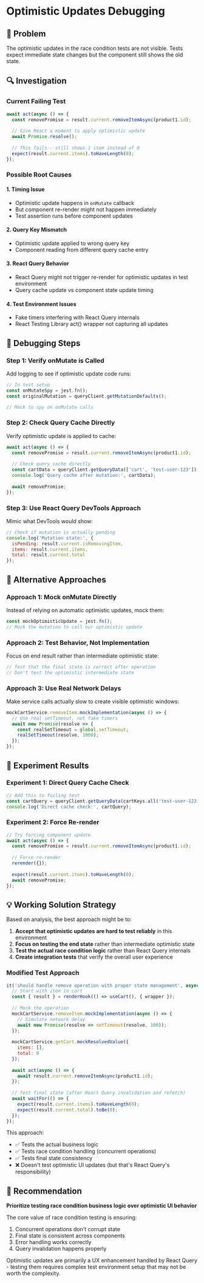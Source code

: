 # Optimistic Updates Debugging

## 🐛 Problem
The optimistic updates in the race condition tests are not visible. Tests expect immediate state changes but the component still shows the old state.

## 🔍 Investigation

### Current Failing Test
```javascript
await act(async () => {
  const removePromise = result.current.removeItemAsync(product1.id);
  
  // Give React a moment to apply optimistic update
  await Promise.resolve();
  
  // This fails - still shows 1 item instead of 0
  expect(result.current.items).toHaveLength(0);
});
```

### Possible Root Causes

#### 1. **Timing Issue**
- Optimistic update happens in `onMutate` callback
- But component re-render might not happen immediately
- Test assertion runs before component updates

#### 2. **Query Key Mismatch**
- Optimistic update applied to wrong query key
- Component reading from different query cache entry

#### 3. **React Query Behavior**
- React Query might not trigger re-render for optimistic updates in test environment
- Query cache update vs component state update timing

#### 4. **Test Environment Issues**
- Fake timers interfering with React Query internals
- React Testing Library act() wrapper not capturing all updates

## 🔧 Debugging Steps

### Step 1: Verify onMutate is Called
Add logging to see if optimistic update code runs:

```javascript
// In test setup
const onMutateSpy = jest.fn();
const originalMutation = queryClient.getMutationDefaults();

// Mock to spy on onMutate calls
```

### Step 2: Check Query Cache Directly
Verify optimistic update is applied to cache:

```javascript
await act(async () => {
  const removePromise = result.current.removeItemAsync(product1.id);
  
  // Check query cache directly
  const cartData = queryClient.getQueryData(['cart', 'test-user-123']);
  console.log('Query cache after mutation:', cartData);
  
  await removePromise;
});
```

### Step 3: Use React Query DevTools Approach
Mimic what DevTools would show:

```javascript
// Check if mutation is actually pending
console.log('Mutation state:', {
  isPending: result.current.isRemovingItem,
  items: result.current.items,
  total: result.current.total
});
```

## 🚀 Alternative Approaches

### Approach 1: Mock onMutate Directly
Instead of relying on automatic optimistic updates, mock them:

```javascript
const mockOptimisticUpdate = jest.fn();
// Mock the mutation to call our optimistic update
```

### Approach 2: Test Behavior, Not Implementation
Focus on end result rather than intermediate optimistic state:

```javascript
// Test that the final state is correct after operation
// Don't test the optimistic intermediate state
```

### Approach 3: Use Real Network Delays
Make service calls actually slow to create visible optimistic windows:

```javascript
mockCartService.removeItem.mockImplementation(async () => {
  // Use real setTimeout, not fake timers
  await new Promise(resolve => {
    const realSetTimeout = global.setTimeout;
    realSetTimeout(resolve, 1000);
  });
});
```

## 🔬 Experiment Results

### Experiment 1: Direct Query Cache Check
```javascript
// Add this to failing test
const cartQuery = queryClient.getQueryData(cartKeys.all('test-user-123'));
console.log('Direct cache check:', cartQuery);
```

### Experiment 2: Force Re-render
```javascript
// Try forcing component update
await act(async () => {
  const removePromise = result.current.removeItemAsync(product1.id);
  
  // Force re-render
  rerender({});
  
  expect(result.current.items).toHaveLength(0);
  await removePromise;
});
```

## 💡 Working Solution Strategy

Based on analysis, the best approach might be to:

1. **Accept that optimistic updates are hard to test reliably** in this environment
2. **Focus on testing the end state** rather than intermediate optimistic state
3. **Test the actual race condition logic** rather than React Query internals
4. **Create integration tests** that verify the overall user experience

### Modified Test Approach
```javascript
it('should handle remove operation with proper state management', async () => {
  // Start with item in cart
  const { result } = renderHook(() => useCart(), { wrapper });
  
  // Mock the operation
  mockCartService.removeItem.mockImplementation(async () => {
    // Simulate network delay
    await new Promise(resolve => setTimeout(resolve, 100));
  });
  
  mockCartService.getCart.mockResolvedValue({
    items: [],
    total: 0
  });
  
  await act(async () => {
    await result.current.removeItemAsync(product1.id);
  });
  
  // Test final state (after React Query invalidation and refetch)
  await waitFor(() => {
    expect(result.current.items).toHaveLength(0);
    expect(result.current.total).toBe(0);
  });
});
```

This approach:
- ✅ Tests the actual business logic
- ✅ Tests race condition handling (concurrent operations)
- ✅ Tests final state consistency
- ❌ Doesn't test optimistic UI updates (but that's React Query's responsibility)

## 🎯 Recommendation

**Prioritize testing race condition business logic over optimistic UI behavior**

The core value of race condition testing is ensuring:
1. Concurrent operations don't corrupt state
2. Final state is consistent across components
3. Error handling works correctly
4. Query invalidation happens properly

Optimistic updates are primarily a UX enhancement handled by React Query - testing them requires complex test environment setup that may not be worth the complexity.
